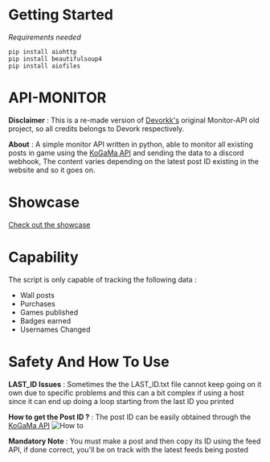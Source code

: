 # Getting Started

*Requirements needed*

```
pip install aiohttp
pip install beautifulsoup4
pip install aiofiles
```
# API-MONITOR

**Disclaimer** : This is a re-made version of [Devorkk's](https://github.com/devorkk) original Monitor-API old project, so all credits belongs to Devork respectively.

**About** : A simple monitor API written in python, able to monitor all existing posts in game using the [KoGaMa API](https://www.kogama.com/api/feed/0/) and sending the data to a discord webhook, The content varies depending on the latest post ID existing in the website and so it goes on.

# Showcase

[Check out the showcase](https://www.youtube.com/watch?v=v-nv_ZVDSb0&ab_)

# Capability 
The script is only capable of tracking the following data :
* Wall posts
* Purchases
* Games published
* Badges earned
* Usernames Changed

# Safety And How To Use

**LAST_ID Issues** : Sometimes the the LAST_ID.txt file cannot keep going on it own due to specific problems and this can a bit complex if using a host since it can end up doing a loop starting from the last ID you printed

**How to get the Post ID ?** : The post ID can be easily obtained through the [KoGaMa API](https://www.kogama.com/api/feed/0/)
![How to](https://cdn.discordapp.com/attachments/1264627993477906584/1327998417703665746/Test.jpg?ex=67851a67&is=6783c8e7&hm=cfe8a30adc9f311bdc10bf0cd55b7c52460eb401bbebb64d9b5de8d6bfdd715b&)

**Mandatory Note** : You must make a post and then copy its ID using the feed API, if done correct, you'll be on track with the latest feeds being posted
